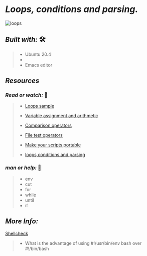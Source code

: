 #  **_Loops, conditions and parsing._**

![loops](https://user-images.githubusercontent.com/85587286/160511742-5d3fe3e8-521f-4ed7-8c3f-8e7ac4259890.png)


## **_Built with:_** 🛠️


> * Ubuntu 20.4
> *
> * Emacs editor


## **_Resources_**

### **_Read or watch:_**   📑

> * [Loops sample](https://tldp.org/LDP/Bash-Beginners-Guide/html/sect_09_01.html)
>
> * [Variable assignment and arithmetic](https://tldp.org/LDP/abs/html/ops.html)
>
> * [Comparison operators](https://tldp.org/LDP/abs/html/comparison-ops.html)
>
> * [File test operators](https://tldp.org/LDP/abs/html/fto.html)
>
> * [Make your scripts portable](https://www.cyberciti.biz/tips/finding-bash-perl-python-portably-using-env.html)
>
> * [loops,conditions and parsing](https://www.youtube.com/watch?v=BC2neyc5GcI)


### **_man or help:_** 🤙

> *  env
> * cut
> * for
> * while
> * until
> * if


## **_More Info:_**

[Shellcheck](https://github.com/koalaman/shellcheck)

> 
> * What is the advantage of using #!/usr/bin/env bash over #!/bin/bash
> 
